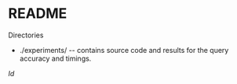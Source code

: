 README
======

Directories

* ./experiments/ -- contains source code and results for the query accuracy and
  timings.

$Id$
